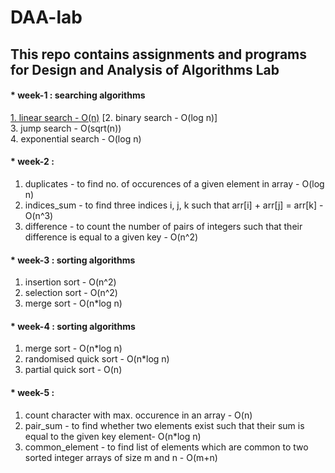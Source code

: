 # DAA-lab
## This repo contains assignments and programs for Design and Analysis of Algorithms Lab
#### * week-1 : searching algorithms 
[1. linear search - O(n)](week-1/linear_search.cpp) 
[2. binary search - O(log n)]  
3. jump search - O(sqrt(n))  
4. exponential search - O(log n)

#### * week-2 :
1. duplicates - to find no. of occurences of a given element in array - O(log n)
2. indices_sum - to find three indices i, j, k such that arr[i] + arr[j] = arr[k] - O(n^3)
3. difference - to count the number of pairs of integers such that their difference is equal to a given key - O(n^2)

#### * week-3 : sorting algorithms 
1. insertion sort - O(n^2)
2. selection sort - O(n^2)
3. merge sort - O(n*log n)

#### * week-4 : sorting algorithms 
1. merge sort - O(n*log n)
2. randomised quick sort - O(n*log n)
3. partial quick sort - O(n)

#### * week-5 :
1. count character with max. occurence in an array - O(n)
2. pair_sum - to find whether two elements exist such that their sum is equal to the given key element- O(n*log n)
3. common_element - to find list of elements which are common to two sorted integer arrays of size m and n - O(m+n)
